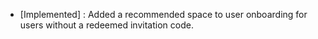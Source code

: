 - [Implemented] : Added a recommended space to user onboarding for users without a redeemed invitation code. 